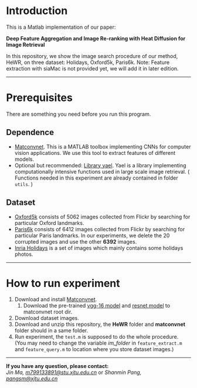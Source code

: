 # Introduction
This is a Matlab implementation of our paper:

**Deep Feature Aggregation and Image Re-ranking with Heat Diffusion for Image Retrieval**

In this repository, we show the image search procedure of our method, HeWR, on three dataset: Holidays, Oxford5k, Paris6k.
Note: Feature extraction with siaMac is not provided yet, we will add it in later edition.
***
# Prerequisites
There are something you need before you run this program.
## Dependence
* [Matconvnet][1]. This is a MATLAB toolbox implementing CNNs for computer vision applications. We use this tool to extract features of different models.
* Optional but recommended: [Library yael][2]. Yael is a library implementing computationally intensive functions used in large scale image retrieval. ( Functions needed in this experiment are already contained in folder `utils`. ) 
## Dataset
* [Oxford5k][3] consists of 5062 images collected from Flickr by searching for particular Oxford landmarks.
* [Paris6k][4] consists of 6412 images collected from Flickr by searching for particular Paris landmarks. In our experiments, we delete the 20 corrupted images and use the other **6392** images.
* [Inria Holidays][5] is a set of images which mainly contains some holidays photos.
***
# How to run experiment
1. Download and install [Matconvnet][1].
    1. Download the pre-trained [vgg-16 model][6] and [resnet model][7] to matconvnet root dir.
2. Download dataset images.
3. Download and unzip this repository, the **HeWR** folder and **matconvnet** folder should in a same folder.
4. Run experiment, the `test.m` is supposed to do the whole procedure. (You may need to change the variable *im_folder* in `feature_extract.m` and `feature_query.m` to location where you store dataset images.)

***
**If you have any question, please contact:**  
*Jin Ma, m799133891@stu.xjtu.edu.cn* or *Shanmin Pang, pangsm@xjtu.edu.cn*

[1]: http://www.vlfeat.org/matconvnet/ "matconvnet home"
[2]: https://gforge.inria.fr/projects/yael/ "yael home"
[3]: http://www.robots.ox.ac.uk/~vgg/data/oxbuildings/ "Oxford dataset"
[4]: http://www.robots.ox.ac.uk/~vgg/data/parisbuildings/ "Paris dataset"
[5]: http://lear.inrialpes.fr/~jegou/data.php#holidays "Holidays dataset"
[6]: http://www.vlfeat.org/matconvnet/models/imagenet-vgg-verydeep-16.mat "vgg-16 model"
[7]: http://www.vlfeat.org/matconvnet/models/imagenet-resnet-50-dag.mat "resnet model"
